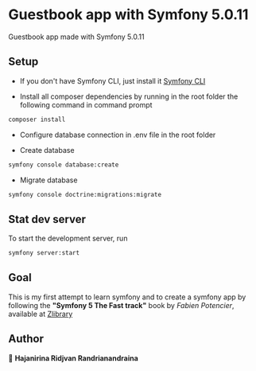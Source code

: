 # Guestbook app with Symfony 5.0.11

Guestbook app made with Symfony 5.0.11

## Setup

- If you don't have Symfony CLI, just install it [Symfony CLI](https://symfony.com/download)

- Install all composer dependencies by running in the root folder the following command in command prompt

```bash
composer install
```

- Configure database connection in .env file in the root folder

- Create database

```bash
symfony console database:create
```

- Migrate database

```bash
symfony console doctrine:migrations:migrate
```

## Stat dev server

To start the development server, run

```bash
symfony server:start
```

## Goal

This is my first attempt to learn symfony and to create a symfony app by following the **"Symfony 5 The Fast track"** book by _Fabien Potencier_, available at [Zlibrary](https://b-ok.africa/book/5498684/633b30)

## Author

👤 **Hajanirina Ridjvan Randrianandraina**
